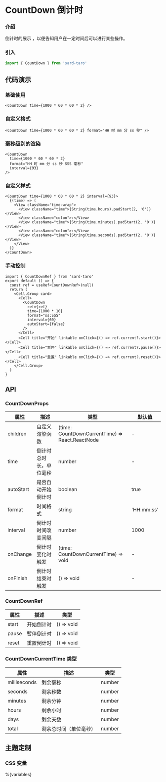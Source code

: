 # CountDown 倒计时

### 介绍

倒计时的展示 ，以便告知用户在一定时间后可以进行某些操作。

### 引入

```js
import { CountDown } from 'sard-taro'
```

## 代码演示

### 基础使用

```tsx
<CountDown time={1000 * 60 * 60 * 2} />
```

### 自定义格式

```tsx
<CountDown time={1000 * 60 * 60 * 2} format="HH 时 mm 分 ss 秒" />
```

### 毫秒级别的渲染

```tsx
<CountDown
  time={1000 * 60 * 60 * 2}
  format="HH 时 mm 分 ss 秒 SSS 毫秒"
  interval={93}
/>
```

### 自定义样式

```tsx
<CountDown time={1000 * 60 * 60 * 2} interval={93}>
  {(time) => (
    <View className="time-wrap">
      <View className="time">{String(time.hours).padStart(2, '0')}</View>
      <View className="colon">:</View>
      <View className="time">{String(time.minutes).padStart(2, '0')}</View>
      <View className="colon">:</View>
      <View className="time">{String(time.seconds).padStart(2, '0')}</View>
    </View>
  )}
</CountDown>
```

### 手动控制

```tsx
import { CountDownRef } from 'sard-taro'
export default () => {
  const ref = useRef<CountDownRef>(null)
  return (
    <Cell.Group card>
      <Cell>
        <CountDown
          ref={ref}
          time={1000 * 10}
          format="ss:SSS"
          interval={60}
          autoStart={false}
        />
      </Cell>
      <Cell title="开始" linkable onClick={() => ref.current?.start()}></Cell>
      <Cell title="暂停" linkable onClick={() => ref.current?.pause()}></Cell>
      <Cell title="重置" linkable onClick={() => ref.current?.reset()}></Cell>
    </Cell.Group>
  )
}
```

## API

### CountDownProps

| 属性      | 描述                   | 类型                                            | 默认值     |
| --------- | ---------------------- | ----------------------------------------------- | ---------- |
| children  | 自定义渲染函数         | (time: CountDownCurrentTime) => React.ReactNode | -          |
| time      | 倒计时总时长，单位毫秒 | number                                          | -          |
| autoStart | 是否自动开始倒计时     | boolean                                         | true       |
| format    | 时间格式               | string                                          | 'HH:mm:ss' |
| interval  | 倒计时时间改变间隔     | number                                          | 1000       |
| onChange  | 倒计时变化时触发       | (time: CountDownCurrentTime) => void            | -          |
| onFinish  | 倒计时结束时触发       | () => void                                      | -          |

### CountDownRef

| 属性  | 描述       | 类型       |
| ----- | ---------- | ---------- |
| start | 开始倒计时 | () => void |
| pause | 暂停倒计时 | () => void |
| reset | 重置倒计时 | () => void |

### CountDownCurrentTime 类型

| 属性         | 描述                   | 类型   |
| ------------ | ---------------------- | ------ |
| milliseconds | 剩余毫秒               | number |
| seconds      | 剩余秒数               | number |
| minutes      | 剩余分钟               | number |
| hours        | 剩余小时               | number |
| days         | 剩余天数               | number |
| total        | 剩余总时间（单位毫秒） | number |

## 主题定制

### CSS 变量

%{variables}
